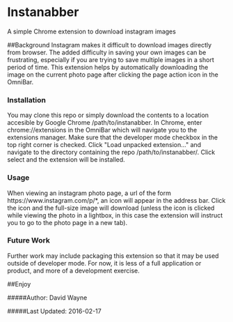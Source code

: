 # Instanabber
A simple Chrome extension to download instagram images

##Background
Instagram makes it difficult to download images directly from browser. The added difficulty in saving your own images can be frustrating, especially if you are trying to save multiple images in a short period of time. This extension helps by automatically downloading the image on the current photo page after clicking the page action icon in the OmniBar.

### Installation
You may clone this repo or simply download the contents to a location accesible by Google Chrome /path/to/instanabber. In Chrome, enter chrome://extensions in the OmniBar which will navigate you to the extensions manager. Make sure that the developer mode checkbox in the top right corner is checked. Click "Load unpacked extension..." and navigate to the directory containing the repo /path/to/instanabber/. Click select and the extension will be installed.

### Usage
When viewing an instagram photo page, a url of the form https://<span>www</span>.instagram.com/p/*, an icon will appear in the address bar. Click the icon and the full-size image will download (unless the icon is clicked while viewing the photo in a lightbox, in this case the extension will instruct you to go to the photo page in a new tab).

### Future Work
Further work may include packaging this extension so that it may be used outside of developer mode. For now, it is less of a full application or product, and more of a development exercise. 

##Enjoy 

#####Author: David Wayne

#####Last Updated: 2016-02-17